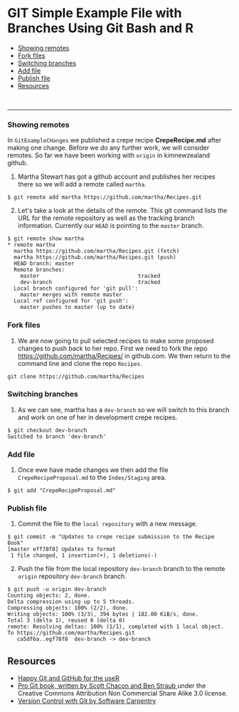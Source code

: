 # GIT Simple Example File with Branches Using Git Bash and R

+ [Showing remotes](#showing-remotes)
+ [Fork files](#fork-files)
+ [Switching branches](#switching-branches)
+ [Add file](#add-file)
+ [Publish file](#publish-file)
+ [Resources](#resources)


<br><hr>

### Showing remotes

In `GitExampleCHanges` we published a crepe recipe **CrepeRecipe.md** after making one change. Before we do any further work, we will consider remotes. So far we have been working with `origin` in kimnewzealand github.

1. Martha Stewart has got a github account and publishes her recipes there so we will add a remote called `martha`.

```{bash}
$ git remote add martha https://github.com/martha/Recipes.git
```

2. Let's take a look at the details of the remote. This git command lists the URL for the remote repository as well as the tracking branch information. Currently our `HEAD` is pointing to the `master` branch. 

```{bash}
$ git remote show martha
* remote martha
  martha https://github.com/martha/Recipes.git (fetch)
  martha https://github.com/martha/Recipes.git (push)
  HEAD branch: master
  Remote branches:
    master                               tracked
    dev-branch                           tracked
  Local branch configured for 'git pull':
    master merges with remote master
  Local ref configured for 'git push':
    master pushes to master (up to date)
```

### Fork files

1. We are now going to pull selected recipes to make some proposed changes to push back to her repo. First we need to fork the repo https://github.com/martha/Recipes/ in github.com. We then return to the command line and clone the repo `Recipes`.

```{bash}
git clone https://github.com/martha/Recipes 
```

### Switching branches

1. As we can see, martha has a `dev-branch` so we will switch to this branch and work on one of her in development crepe recipes.

```{bash}
$ git checkout dev-branch
Switched to branch 'dev-branch'
```

### Add file

1. Once ewe have made changes we then add the file `CrepeRecipeProposal.md` to the `Index/Staging` area.

```{bash}
$ git add "CrepeRecipeProposal.md"
```

### Publish file

1. Commit the file to the `local repository` with a new message.

```{bash}
$ git commit -m "Updates to crepe recipe submission to the Recipe Book"
[master eff78f8] Updates to format
 1 file changed, 1 insertion(+), 1 deletions(-)
```

2.  Push the file from the local repository `dev-branch` branch to the remote `origin` repository `dev-branch` branch. 
 
```{bash}
$ git push -u origin dev-branch
Counting objects: 2, done.
Delta compression using up to 5 threads.
Compressing objects: 100% (2/2), done.
Writing objects: 100% (3/3), 394 bytes | 182.00 KiB/s, done.
Total 3 (delta 1), reused 0 (delta 0)
remote: Resolving deltas: 100% (1/1), completed with 1 local object.
To https://github.com/martha/Recipes.git
   ca5df6a..egf78f8  dev-branch -> dev-branch
```

## Resources

+ [Happy Git and GitHub for the useR](http://happygitwithr.com/rmd-test-drive.html)
+ [Pro Git book, written by Scott Chacon and Ben Straub ](https://git-scm.com/book/en/v2) under the Creative Commons Attribution Non Commercial Share Alike 3.0 license.
+ [Version Control with Git by Software Carpentry](http://swcarpentry.github.io/git-novice/)
